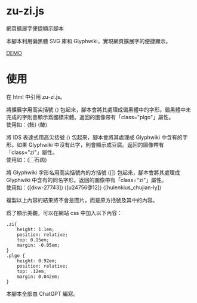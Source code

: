 # zu-zi.js
網頁擴展字便捷顯示腳本

本腳本利用徧黑體 SVG 庫和 Glyphwiki，實現網頁擴展字的便捷顯示。

[DEMO](https://vistudium.top/1926/08/17/!test/)

# 使用

在 html 中引用 zu-zi.js。

將擴展字用高尖括號 ⟨⟩ 包起來，腳本會將其處理成徧黑體中的字形。徧黑體中未完成的字則會顯示爲國標宋體。返回的圖像帶有「class="plgo"」屬性。<br>
使用如：⟨𩽾⟩ ⟨𩾌⟩

將 IDS 表達式用高尖括號 ⟨⟩ 包起來，腳本會將其處理成 Glyphwiki 中含有的字形。如果 Glyphwiki 中沒有此字，則會顯示成豆腐。返回的圖像帶有「class="zi"」屬性。<br>
使用如：⟨⿰石㐫⟩

將 Glyphwiki 字形名用高尖括號內的方括號 ⟨[]⟩ 包起來，腳本會將其處理成 Glyphwiki 中含有的同名字形。返回的圖像帶有「class="zi"」屬性。<br>
使用如：⟨[dkw-27743]⟩ ⟨[u24756@12]⟩ ⟨[hulenkius_chujian-ly]⟩

複製以上內容的結果將不會是圖片，而是原方括號及其中的內容。

爲了顯示美觀，可以在網站 css 中加入以下內容：

```
.zi{
	height: 1.1em;
	position: relative;
	top: 0.15em;
	margin: -0.05em;
}
.plgo {
    height: 0.92em;
    position: relative;
    top: .12em;
    margin: 0.042em;
}
```

本腳本全部由 ChatGPT 編寫。